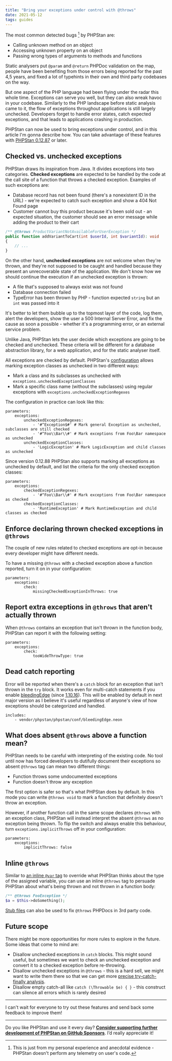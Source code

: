 ```yaml
---
title: "Bring your exceptions under control with @throws"
date: 2021-05-12
tags: guides
---
```


The most common detected bugs [^telemetry] by PHPStan are:

[^telemetry]: This is just from my personal experience and anecdotal evidence - PHPStan doesn't perform any telemetry on user's code.

* Calling unknown method on an object
* Accessing unknown property on an object
* Passing wrong types of arguments to methods and functions

Static analysers put `@param` and `@return` PHPDoc validation on the map, people have been benefiting from those errors being reported for the past 4,5 years, and fixed a lot of typehints in their own and third party codebases on the way.

But one aspect of the PHP language had been flying under the radar this whole time. Exceptions can serve you well, but they can also wreak havoc in your codebase. Similarly to the PHP landscape before static analysis came to it, the flow of exceptions throughout applications is still largely unchecked. Developers forget to handle error states, catch expected exceptions, and that leads to applications crashing in production.

PHPStan can now be used to bring exceptions under control, and in this article I'm gonna describe how. You can take advantage of these features with [PHPStan 0.12.87](https://github.com/phpstan/phpstan/releases/tag/0.12.87) or later.

Checked vs. unchecked exceptions
------------------------

PHPStan draws its inspiration from Java. It divides exceptions into two categories. **Checked exceptions** are expected to be handled by the code at the call site of a function that throws a checked exception. Examples of such exceptions are:

* Database record has not been found (there's a nonexistent ID in the URL) - we're expected to catch such exception and show a 404 Not Found page
* Customer cannot buy this product because it's been sold out - an expected situation, the customer should see an error message while adding the product to their cart

```php
/** @throws ProductVariantNotAvailableForUserException */
public function addVariantToCart(int $userId, int $variantId): void
{
	// ...
}
```

On the other hand, **unchecked exceptions** are not welcome when they're thrown, and they're not supposed to be caught and handled because they present an unrecoverable state of the application. We don't know how we should continue the execution if an unchecked exception is thrown:

* A file that's supposed to always exist was not found
* Database connection failed
* TypeError has been thrown by PHP - function expected `string` but an `int` was passed into it

It's better to let them bubble up to the topmost layer of the code, log them, alert the developers, show the user a 500 Internal Server Error, and fix the cause as soon a possible - whether it's a programming error, or an external service problem.

Unlike Java, PHPStan lets the user decide which exceptions are going to be checked and unchecked. These criteria will be different for a database abstraction library, for a web application, and for the static analyser itself.

All exceptions are checked by default. PHPStan's [configuration](/config-reference) allows marking exception classes as unchecked in two different ways:

* Mark a class and its subclasses as unchecked with `exceptions.uncheckedExceptionClasses`
* Mark a specific class name (without the subclasses) using regular exceptions with `exceptions.uncheckedExceptionRegexes`

The configuration in practice can look like this:

```neon
parameters:
	exceptions:
		uncheckedExceptionRegexes:
			- '#^Exception$#' # Mark general Exception as unchecked, subclasses are still checked
			- '#^Foo\\Bar\\#' # Mark exceptions from Foo\Bar namespace as unchecked
		uncheckedExceptionClasses:
			- 'LogicException' # Mark LogicException and child classes as unchecked
```

Since version 0.12.88 PHPStan also supports marking all exceptions as unchecked by default, and list the criteria for the only checked exception classes:

```neon
parameters:
	exceptions:
		checkedExceptionRegexes:
			- '#^Foo\\Bar\\#' # Mark exceptions from Foo\Bar namespace as checked
		checkedExceptionClasses:
			- 'RuntimeException' # Mark RuntimeException and child classes as checked
```

Enforce declaring thrown checked exceptions in `@throws`
------------------------

The couple of new rules related to checked exceptions are opt-in because every developer might have different needs.

To have a missing `@throws` with a checked exception above a function reported, turn it on in your configuration:

```neon
parameters:
	exceptions:
		check:
			missingCheckedExceptionInThrows: true
```

Report extra exceptions in `@throws` that aren't actually thrown
------------------------

When `@throws` contains an exception that isn't thrown in the function body, PHPStan can report it with the following setting:

```neon
parameters:
	exceptions:
		check:
			tooWideThrowType: true
```

Dead catch reporting
------------------------

Error will be reported when there's a `catch` block for an exception that isn't thrown in the `try` block. It works even for multi-catch statements if you enable [bleedingEdge](/blog/what-is-bleeding-edge) (since [1.10.16](https://github.com/phpstan/phpstan/releases/tag/1.10.16)). This will be enabled by default in next major version as I believe it's useful regardless of anyone's view of how exceptions should be categorized and handled.

```neon
includes:
	- vendor/phpstan/phpstan/conf/bleedingEdge.neon
```

What does absent `@throws` above a function mean?
------------------------

PHPStan needs to be careful with interpreting of the existing code. No tool until now has forced developers to dutifully document their exceptions so absent `@throws` tag can mean two different things:

* Function throws some undocumented exceptions
* Function doesn't throw any exception

The first option is safer so that's what PHPStan does by default. In this mode you can write `@throws void` to mark a function that definitely doesn't throw an exception.

However, if another function call in the same scope declares `@throws` with an exception class, PHPStan will instead interpret the absent `@throws` as no exception being thrown. To flip the switch and always enable this behaviour, turn `exceptions.implicitThrows` off in your configuration:

```neon
parameters:
	exceptions:
		implicitThrows: false
```

Inline `@throws`
------------------------

Similar to [an inline `@var` tag](/writing-php-code/phpdocs-basics#inline-%40var) to override what PHPStan thinks about the type of the assigned variable, you can use an inline `@throws` tag to persuade PHPStan about what's being thrown and not thrown in a function body:

```php
/** @throws FooException */
$a = $this->doSomething();
```

[Stub files](/user-guide/stub-files) can also be used to fix `@throws` PHPDocs in 3rd party code.

Future scope
------------------------

There might be more opportunities for more rules to explore in the future. Some ideas that come to mind are:

* Disallow unchecked exceptions in `catch` blocks. This might sound useful, but sometimes we want to check an unchecked exception and convert it to a checked exception before re-throwing.
* Disallow unchecked exceptions in `@throws` - this is a hard sell, we might want to write them there so that we can get more [precise try-catch-finally analysis](/blog/precise-try-catch-finally-analysis).
* Disallow empty catch-all like `catch (\Throwable $e) { }` - this construct can silence all errors which is rarely desired

-----------------

I can't wait for everyone to try out these features and send back some feedback to improve them!

---

Do you like PHPStan and use it every day? [**Consider supporting further development of PHPStan on GitHub Sponsors**](https://github.com/sponsors/ondrejmirtes/). I’d really appreciate it!

